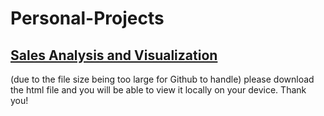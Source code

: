 # Personal-Projects

## <a href = "https://github.com/danxchap/Personal-Projects/blob/master/Sales%20Analysis%20and%20Visualization.html">Sales Analysis and Visualization</a>
(due to the file size being too large for Github to handle) please download the html file and you will be able to view it locally on your device. Thank you!
